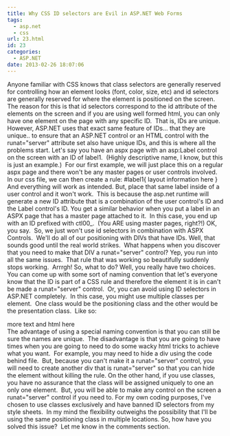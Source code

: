 ```yaml
---
title: Why CSS ID selectors are Evil in ASP.NET Web Forms
tags:
  - asp.net
  - css
url: 23.html
id: 23
categories:
  - ASP.NET
date: 2013-02-26 18:07:06
---
```


Anyone familiar with CSS knows that class selectors are generally reserved for controlling how an element looks (font, color, size, etc) and id selectors are generally reserved for where the element is positioned on the screen.  The reason for this is that id selectors correspond to the id attribute of the elements on the screen and if you are using well formed html, you can only have one element on the page with any specific ID.  That is, IDs are unique. However, ASP.NET uses that exact same feature of IDs... that they are unique.. to ensure that an ASP.NET control or an HTML control with the runat="server" attribute set also have unique IDs, and this is where all the problems start. Let's say you have an aspx page with an asp:Label control on the screen with an ID of label1.  (Highly descriptive name, I know, but this is just an example.)  For our first example, we will just place this on a regular aspx page and there won't be any master pages or user controls involved. In our css file, we can then create a rule: #label1{ layout information here } And everything will work as intended. But, place that same label inside of a user control and it won't work.  This is because the asp.net runtime will generate a new ID attribute that is a combination of the user control's ID and the Label control's ID. You get a similar behavior when you put a label in an ASPX page that has a master page attached to it.  In this case, you end up with an ID prefixed with ctl00_.  (You ARE using master pages, right?!) OK, you say.  So, we just won't use id selectors in combination with ASPX Controls.  We'll do all of our positioning with DIVs that have IDs. Well, that sounds good until the real world strikes.  What happens when you discover that you need to make that DIV a runat="server" control? Yep, you run into all the same issues.  That rule that was working so beautifully suddenly stops working.  Arrrgh! So, what to do? Well, you really have two choices.  You can come up with some sort of naming convention that let's everyone know that the ID is part of a CSS rule and therefore the element it is in can't be made a runat="server" control.  Or, you can avoid using ID selectors in ASP.NET completely.  In this case, you might use multiple classes per element.  One class would be the positioning class and the other would be the presentation class.  Like so: <div class="posClass dispClass">more text and html here</div> The advantage of using a special naming convention is that you can still be sure the names are unique.  The disadvantage is that you are going to have times when you are going to need to do some wacky html tricks to achieve what you want.  For example, you may need to hide a div using the code behind file.  But, because you can't make it a runat="server" control, you will need to create another div that is runat="server" so that you can hide the element without killing the rule. On the other hand, if you use classes, you have no assurance that the class will be assigned uniquely to one an only one element.  But, you will be able to make any control on the screen a runat="server" control if you need to. For my own coding purposes, I've chosen to use classes exclusively and have banned ID selectors from my style sheets.  In my mind the flexibility outweighs the possibility that I'll be using the same positioning class in multiple locations. So, how have you solved this issue?  Let me know in the comments section.